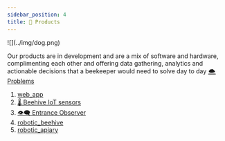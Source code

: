 ```yaml
---
sidebar_position: 4
title: 🍯 Products
---
```

<div style={{ height:200, overflow:"hidden", verticalAlign:"middle", marginBottom:10, borderRadius:5 }}><div style={{ marginTop: "-10%" }}>
![](../img/dog.png)
</div></div>

Our products are in development and are a mix of software and hardware, complimenting each other and offering data gathering, analytics and actionable decisions that a beekeeper would need to solve day to day [🌨️ Problems](../🌨️%20Problems/🌨️%20Problems.md)

1. [web_app](web_app/web_app.md)
2. [🌡️ Beehive IoT sensors](🌡️%20Beehive%20IoT%20sensors/🌡️%20Beehive%20IoT%20sensors.md)
3. [👁️‍🗨️ Entrance Observer](👁️‍🗨️%20Entrance%20Observer/👁️‍🗨️%20Entrance%20Observer.md)
4. [robotic_beehive](robotic_beehive/robotic_beehive.md)
5. [robotic_apiary](robotic_apiary/robotic_apiary.md)

